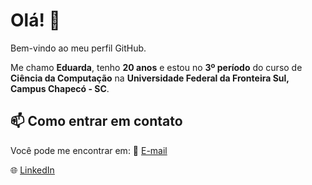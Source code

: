 # Olá! 👋

Bem-vindo ao meu perfil GitHub. 

Me chamo **Eduarda**, tenho **20 anos** e estou no **3º período** do curso de **Ciência da Computação** na **Universidade Federal da Fronteira Sul, Campus Chapecó - SC**.

## 📫 Como entrar em contato

Você pode me encontrar em: 
📧 [E-mail](mailto:contatoeduardadasilva@gmail.com)

🌐 [LinkedIn](https://www.linkedin.com/in/eduarda-lazzaretti-da-silva-a982a126b)
